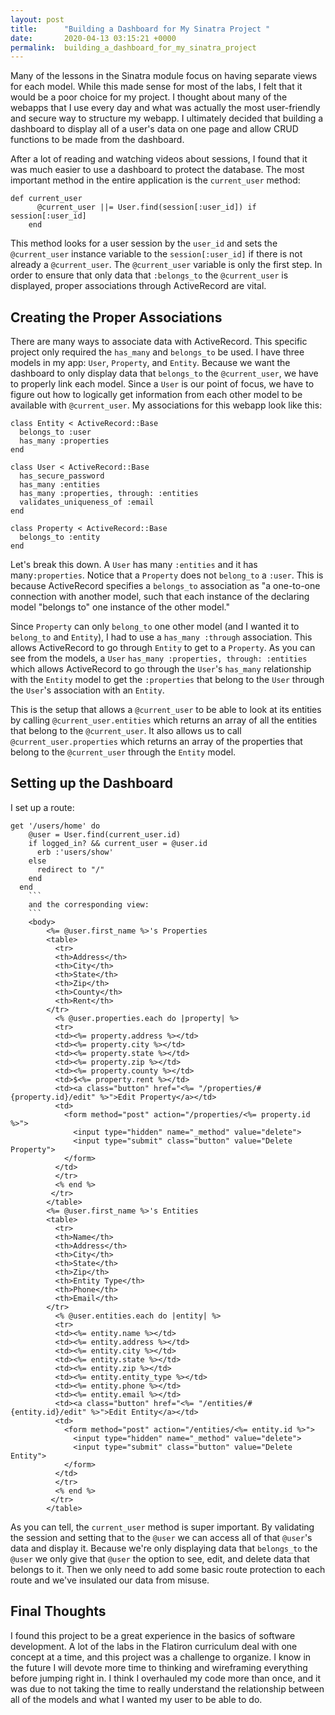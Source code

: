 ```yaml
---
layout: post
title:      "Building a Dashboard for My Sinatra Project "
date:       2020-04-13 03:15:21 +0000
permalink:  building_a_dashboard_for_my_sinatra_project
---
```


Many of the lessons in the Sinatra module focus on having separate views for each model. While this made sense for most of the labs, I felt that it would be a poor choice for my project. I thought about many of the webapps that I use every day and what was actually the most user-friendly and secure way to structure my webapp. I ultimately decided that building a dashboard to display all of a user's data on one page and allow CRUD functions to be made from the dashboard.

After a lot of reading and watching videos about sessions, I found that it was much easier to use a dashboard to protect the database. The most important method in the entire application is the `current_user` method:
```
def current_user
      @current_user ||= User.find(session[:user_id]) if session[:user_id]
    end
```

This method looks for a user session by the `user_id` and sets the `@current_user` instance variable to the `session[:user_id]` if there is not already a `@current_user`. The `@current_user` variable is only the first step. In order to ensure that only data that `:belongs_to` the `@current_user` is displayed, proper associations through ActiveRecord are vital.

## Creating the Proper Associations
There are many ways to associate data with ActiveRecord. This specific project only required the `has_many` and `belongs_to` be used. I have three models in my app: `User`, `Property`, and `Entity`. Because we want the dashboard to only display data that `belongs_to` the `@current_user`, we have to properly link each model. Since a `User` is our point of focus, we have to figure out how to logically get information from each other model to be available with `@current_user`. My associations for this webapp look like this:
```
class Entity < ActiveRecord::Base
  belongs_to :user
  has_many :properties
end

class User < ActiveRecord::Base
  has_secure_password
  has_many :entities
  has_many :properties, through: :entities
  validates_uniqueness_of :email
end

class Property < ActiveRecord::Base
  belongs_to :entity
end
```
Let's break this down. A `User` has many `:entities` and it has many`:properties`. Notice that a `Property` does not `belong_to` a `:user`. This is because ActiveRecord specifies a `belongs_to` association as  "a one-to-one connection with another model, such that each instance of the declaring model "belongs to" one instance of the other model."

Since `Property` can only `belong_to` one other model (and I wanted it to `belong_to` and `Entity`), I had to use a `has_many :through` association. This allows ActiveRecord to go through `Entity` to get to a `Property`. As you can see from the models, a `User` `has_many :properties, through: :entities` which allows ActiveRecord to go through the `User`'s `has_many` relationship with the `Entity` model to get the `:properties` that belong to the `User` through the `User`'s association with an `Entity`.

This is the setup that allows a `@current_user` to be able to look at its entities by calling `@current_user.entities` which returns an array of all the entities that belong to the `@current_user`. It also allows us to call `@current_user.properties` which returns an array of the properties that belong to the `@current_user` through the `Entity` model.

## Setting up the Dashboard
I set up a route:
```
get '/users/home' do
    @user = User.find(current_user.id)
    if logged_in? && current_user = @user.id
      erb :'users/show'
    else
      redirect to "/"
    end
  end
	```
	and the corresponding view:
	```
	<body>
        <%= @user.first_name %>'s Properties
        <table>    
          <tr>
          <th>Address</th>
          <th>City</th>
          <th>State</th>
          <th>Zip</th>
          <th>County</th>
          <th>Rent</th>   
        </tr>
          <% @user.properties.each do |property| %>
          <tr>
          <td><%= property.address %></td>
          <td><%= property.city %></td>
          <td><%= property.state %></td>
          <td><%= property.zip %></td>
          <td><%= property.county %></td>
          <td>$<%= property.rent %></td>
          <td><a class="button" href="<%= "/properties/#{property.id}/edit" %>">Edit Property</a></td>
          <td>
            <form method="post" action="/properties/<%= property.id %>">
              <input type="hidden" name="_method" value="delete">
              <input type="submit" class="button" value="Delete Property">
            </form>
          </td>
          </tr>
          <% end %>
         </tr>
        </table>
        <%= @user.first_name %>'s Entities
        <table>    
          <tr>
          <th>Name</th>
          <th>Address</th>
          <th>City</th>
          <th>State</th>
          <th>Zip</th>
          <th>Entity Type</th>
          <th>Phone</th>   
          <th>Email</th>   
        </tr>
          <% @user.entities.each do |entity| %>
          <tr>
          <td><%= entity.name %></td>
          <td><%= entity.address %></td>
          <td><%= entity.city %></td>
          <td><%= entity.state %></td>
          <td><%= entity.zip %></td>
          <td><%= entity.entity_type %></td>
          <td><%= entity.phone %></td>
          <td><%= entity.email %></td>
          <td><a class="button" href="<%= "/entities/#{entity.id}/edit" %>">Edit Entity</a></td>
          <td>
            <form method="post" action="/entities/<%= entity.id %>">
              <input type="hidden" name="_method" value="delete">
              <input type="submit" class="button" value="Delete Entity">
            </form>       
          </td>
          </tr>
          <% end %>
         </tr>
        </table>
```
As you can tell, the `current_user` method is super important. By validating the session and setting that to the `@user` we can access all of that `@user`'s data and display it. Because we're only displaying data that `belongs_to` the `@user` we only give that `@user` the option to see, edit, and delete data that belongs to it. Then we only need to add some basic route protection to each route and we've insulated our data from misuse.
## Final Thoughts
I found this project to be a great experience in the basics of software development. A lot of the labs in the Flatiron curriculum deal with one concept at a time, and this project was a challenge to organize. I know in the future I will devote more time to thinking and wireframing everything before jumping right in. I think I overhauled my code more than once, and it was due to not taking the time to really understand the relationship between all of the models and what I wanted my user to be able to do. 
				
			
